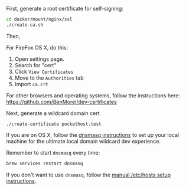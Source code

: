 First, generate a root certificate for self-signing:

```bash
cd docker/mount/nginx/ssl
./create-ca.sh
```

Then,

For FireFox OS X, do this:

1. Open settings page.
2. Search for "cert"
3. Click `View Certificates`
4. Move to the `Authorities` tab
5. Import `ca.crt`

For other browsers and operating systems, follow the instructions here: https://github.com/BenMorel/dev-certificates

Next, generate a wildcard domain cert

```
./create-certificate pockethost.test
```

If you are on OS X, follow the [dnsmasq instructions](./dnsmasq.md) to set up your local machine for the ultimate local domain wildcard dev experience.

Remember to start `dnsmasq` every time:

```bash
brew services restart dnsmasq
```

If you don't want to use `dnsmasq`, follow the [manual /etc/hosts setup instructions](./etc_hosts.md).
